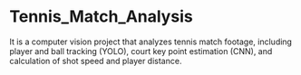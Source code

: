 # Tennis_Match_Analysis
It is a computer vision project that analyzes tennis match footage, including player and ball tracking (YOLO), court key point estimation (CNN), and calculation of shot speed and player distance.
